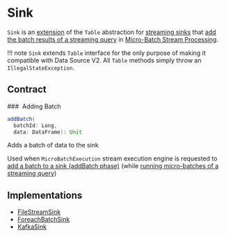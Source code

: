 # Sink

`Sink` is an [extension](#contract) of the `Table` abstraction for [streaming sinks](#implementations) that [add the batch results of a streaming query](#addBatch) in [Micro-Batch Stream Processing](micro-batch-execution/index.md).

!!! note
    `Sink` extends `Table` interface for the only purpose of making it compatible with Data Source V2. All `Table` methods simply throw an `IllegalStateException`.

## Contract

### <span id="addBatch"> Adding Batch

```scala
addBatch(
  batchId: Long,
  data: DataFrame): Unit
```

Adds a batch of data to the sink

Used when `MicroBatchExecution` stream execution engine is requested to [add a batch to a sink (addBatch phase)](micro-batch-execution/MicroBatchExecution.md#runBatch-addBatch) (while [running micro-batches of a streaming query](micro-batch-execution/MicroBatchExecution.md#runBatch))

## Implementations

* [FileStreamSink](datasources/file/FileStreamSink.md)
* [ForeachBatchSink](datasources/ForeachBatchSink.md)
* [KafkaSink](datasources/kafka/KafkaSink.md)
